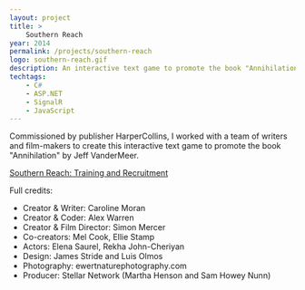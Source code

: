 ```yaml
---
layout: project
title: >
    Southern Reach
year: 2014
permalink: /projects/southern-reach
logo: southern-reach.gif
description: An interactive text game to promote the book "Annihilation"
techtags:
    - C#
    - ASP.NET
    - SignalR
    - JavaScript
---
```


Commissioned by publisher HarperCollins, I worked with a team of writers and film-makers to create this interactive text game to promote the book "Annihilation" by Jeff VanderMeer.

[Southern Reach: Training and Recruitment](http://join.thesouthernreach.com)

Full credits:

- Creator & Writer: Caroline Moran
- Creator & Coder: Alex Warren
- Creator & Film Director: Simon Mercer
- Co-creators: Mel Cook, Ellie Stamp
- Actors: Elena Saurel, Rekha John-Cheriyan
- Design: James Stride and Luis Olmos
- Photography: ewertnaturephotography.com
- Producer: Stellar Network (Martha Henson and Sam Howey Nunn)
